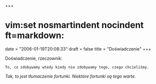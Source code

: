 +++
# vim:set nosmartindent nocindent ft=markdown:
date = "2006-01-19T20:08:33"
draft = false
title = "Doświadczenie"
+++

Doświadczenie, rzeczownik:  

    To, co zdobywamy wtedy kiedy nie zdobywamy tego, czego chcieliśmy.

_Tak, to jest tłumaczenie fortunki. Niektóre fortunki są tego warte._
